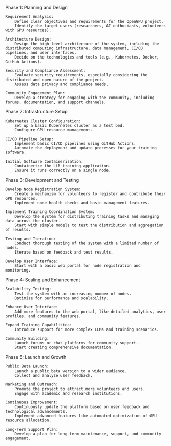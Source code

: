 Phase 1: Planning and Design

    Requirement Analysis:
        Define clear objectives and requirements for the OpenGPU project.
        Identify the target users (researchers, AI enthusiasts, volunteers with GPU resources).

    Architecture Design:
        Design the high-level architecture of the system, including the distributed computing infrastructure, data management, CI/CD pipelines, and user interfaces.
        Decide on the technologies and tools (e.g., Kubernetes, Docker, GitHub Actions).

    Security and Compliance Assessment:
        Evaluate security requirements, especially considering the distributed and open nature of the project.
        Assess data privacy and compliance needs.

    Community Engagement Plan:
        Develop a strategy for engaging with the community, including forums, documentation, and support channels.

Phase 2: Infrastructure Setup

    Kubernetes Cluster Configuration:
        Set up a basic Kubernetes cluster as a test bed.
        Configure GPU resource management.

    CI/CD Pipeline Setup:
        Implement basic CI/CD pipelines using GitHub Actions.
        Automate the deployment and update processes for your training software.

    Initial Software Containerization:
        Containerize the LLM training application.
        Ensure it runs correctly on a single node.

Phase 3: Development and Testing

    Develop Node Registration System:
        Create a mechanism for volunteers to register and contribute their GPU resources.
        Implement node health checks and basic management features.

    Implement Training Coordination System:
        Develop the system for distributing training tasks and managing data across the cluster.
        Start with simple models to test the distribution and aggregation of results.

    Testing and Iteration:
        Conduct thorough testing of the system with a limited number of nodes.
        Iterate based on feedback and test results.

    Develop User Interface:
        Start with a basic web portal for node registration and monitoring.

Phase 4: Scaling and Enhancement

    Scalability Testing:
        Test the system with an increasing number of nodes.
        Optimize for performance and scalability.

    Enhance User Interface:
        Add more features to the web portal, like detailed analytics, user profiles, and community features.

    Expand Training Capabilities:
        Introduce support for more complex LLMs and training scenarios.

    Community Building:
        Launch forums or chat platforms for community support.
        Start creating comprehensive documentation.

Phase 5: Launch and Growth

    Public Beta Launch:
        Launch a public beta version to a wider audience.
        Collect and analyze user feedback.

    Marketing and Outreach:
        Promote the project to attract more volunteers and users.
        Engage with academic and research institutions.

    Continuous Improvement:
        Continuously update the platform based on user feedback and technological advancements.
        Implement advanced features like automated optimization of GPU resource allocation.

    Long-Term Support Plan:
        Develop a plan for long-term maintenance, support, and community engagement.